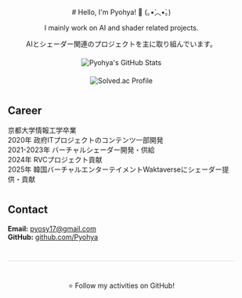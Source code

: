 <!-- Full-width Header Image -->
<!-- Centered Content Container -->
<div align="center" style="max-width: 800px; margin: auto; padding: 20px;">
  # Hello, I'm Pyohya! 👋 (｡•́︿•̀｡)
  <p>I mainly work on AI and shader related projects.</p>
  <p>AIとシェーダー関連のプロジェクトを主に取り組んでいます。</p>
  <!-- GitHub Stats -->
  <div style="margin: 20px 0;">
    <img src="https://github-readme-stats.vercel.app/api?username=Pyohya&show_icons=true&theme=tokyonight" alt="Pyohya's GitHub Stats" />
  </div>
  <!-- Solved.ac Profile -->
  <div style="margin: 20px 0;">
    <img src="http://mazassumnida.wtf/api/v2/generate_badge?boj=pyohya" alt="Solved.ac Profile" />
  </div>
  
  <!-- Career Section -->
  <div style="width: 100%; text-align: left; margin: 40px 0;">
    <h2>Career</h2>
    <ul style="list-style-type: none; padding-left: 0;">
      <li>京都大学情報工学卒業</li>
      <li>2020年 政府ITプロジェクトのコンテンツ一部開発</li>
      <li>2021-2023年 バーチャルシェーダー開発・供給</li>
      <li>2024年 RVCプロジェクト貢献</li>
      <li>2025年 韓国バーチャルエンターテイメントWaktaverseにシェーダー提供・貢献</li>
    </ul>
  </div>
  
  <!-- Contact Section -->
  <div style="width: 100%; text-align: left; margin: 40px 0;">
    <h2>Contact</h2>
    <ul style="list-style-type: none; padding-left: 0;">
      <li><strong>Email:</strong> <a href="pyosy17@gmail.com">pyosy17@gmail.com</a></li>
      <!--  <li><strong>Blog:</strong> <a href="https://pyohya.github.io" target="_blank">https://pyohya.github.io</a></li> -->
      <li><strong>GitHub:</strong> <a href="https://github.com/Pyohya" target="_blank">github.com/Pyohya</a></li>
    </ul>
  </div>
  <!-- Footer -->
  <hr style="border: 0; height: 1px; background: #ddd; margin: 40px 0;">
  <p>⭐️ Follow my activities on GitHub!</p>
</div>
